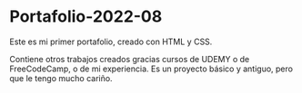 # Portafolio-2022-08
Este es mi primer portafolio, creado con HTML y CSS.

Contiene otros trabajos creados gracias cursos de UDEMY o de FreeCodeCamp, o de mi experiencia. Es un proyecto básico y antiguo, pero que le tengo mucho cariño.
